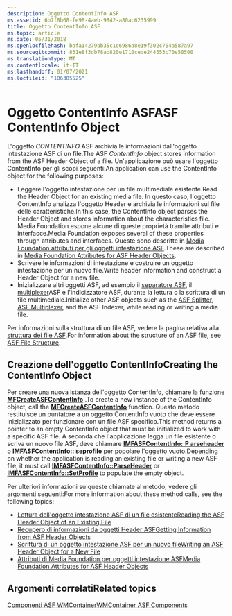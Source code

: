 ```yaml
---
description: Oggetto ContentInfo ASF
ms.assetid: 6b7f8b68-fe98-4aeb-9842-a80ac6235999
title: Oggetto ContentInfo ASF
ms.topic: article
ms.date: 05/31/2018
ms.openlocfilehash: bafa14279ab35c1c6986a8e19f302c764a587a97
ms.sourcegitcommit: 831e8f3db78ab820e1710cede244553c70e50500
ms.translationtype: MT
ms.contentlocale: it-IT
ms.lasthandoff: 01/07/2021
ms.locfileid: "106305525"
---
```

# <a name="asf-contentinfo-object"></a><span data-ttu-id="7ec95-103">Oggetto ContentInfo ASF</span><span class="sxs-lookup"><span data-stu-id="7ec95-103">ASF ContentInfo Object</span></span>

<span data-ttu-id="7ec95-104">L'oggetto *CONTENTINFO* ASF archivia le informazioni dall'oggetto intestazione ASF di un file.</span><span class="sxs-lookup"><span data-stu-id="7ec95-104">The ASF *ContentInfo* object stores information from the ASF Header Object of a file.</span></span> <span data-ttu-id="7ec95-105">Un'applicazione può usare l'oggetto ContentInfo per gli scopi seguenti:</span><span class="sxs-lookup"><span data-stu-id="7ec95-105">An application can use the ContentInfo object for the following purposes:</span></span>

-   <span data-ttu-id="7ec95-106">Leggere l'oggetto intestazione per un file multimediale esistente.</span><span class="sxs-lookup"><span data-stu-id="7ec95-106">Read the Header Object for an existing media file.</span></span> <span data-ttu-id="7ec95-107">In questo caso, l'oggetto ContentInfo analizza l'oggetto Header e archivia le informazioni sul file delle caratteristiche.</span><span class="sxs-lookup"><span data-stu-id="7ec95-107">In this case, the ContentInfo object parses the Header Object and stores information about the characteristics file.</span></span> <span data-ttu-id="7ec95-108">Media Foundation espone alcune di queste proprietà tramite attributi e interfacce.</span><span class="sxs-lookup"><span data-stu-id="7ec95-108">Media Foundation exposes several of these properties through attributes and interfaces.</span></span> <span data-ttu-id="7ec95-109">Queste sono descritte in [Media Foundation attributi per gli oggetti intestazione ASF](media-foundation-attributes-for-asf-header-objects.md).</span><span class="sxs-lookup"><span data-stu-id="7ec95-109">These are described in [Media Foundation Attributes for ASF Header Objects](media-foundation-attributes-for-asf-header-objects.md).</span></span>
-   <span data-ttu-id="7ec95-110">Scrivere le informazioni di intestazione e costruire un oggetto intestazione per un nuovo file.</span><span class="sxs-lookup"><span data-stu-id="7ec95-110">Write header information and construct a Header Object for a new file.</span></span>
-   <span data-ttu-id="7ec95-111">Inizializzare altri oggetti ASF, ad esempio il [separatore ASF](asf-splitter.md), il [multiplexer](asf-multiplexer.md)ASF e l'indicizzatore ASF, durante la lettura o la scrittura di un file multimediale.</span><span class="sxs-lookup"><span data-stu-id="7ec95-111">Initialize other ASF objects such as the [ASF Splitter](asf-splitter.md), [ASF Multiplexer](asf-multiplexer.md), and the ASF Indexer, while reading or writing a media file.</span></span>

<span data-ttu-id="7ec95-112">Per informazioni sulla struttura di un file ASF, vedere la pagina relativa alla [struttura dei file ASF](asf-file-structure.md).</span><span class="sxs-lookup"><span data-stu-id="7ec95-112">For information about the structure of an ASF file, see [ASF File Structure](asf-file-structure.md).</span></span>

## <a name="creating-the-contentinfo-object"></a><span data-ttu-id="7ec95-113">Creazione dell'oggetto ContentInfo</span><span class="sxs-lookup"><span data-stu-id="7ec95-113">Creating the ContentInfo Object</span></span>

<span data-ttu-id="7ec95-114">Per creare una nuova istanza dell'oggetto ContentInfo, chiamare la funzione [**MFCreateASFContentInfo**](/windows/desktop/api/wmcontainer/nf-wmcontainer-mfcreateasfcontentinfo) .</span><span class="sxs-lookup"><span data-stu-id="7ec95-114">To create a new instance of the ContentInfo object, call the [**MFCreateASFContentInfo**](/windows/desktop/api/wmcontainer/nf-wmcontainer-mfcreateasfcontentinfo) function.</span></span> <span data-ttu-id="7ec95-115">Questo metodo restituisce un puntatore a un oggetto ContentInfo vuoto che deve essere inizializzato per funzionare con un file ASF specifico.</span><span class="sxs-lookup"><span data-stu-id="7ec95-115">This method returns a pointer to an empty ContentInfo object that must be initialized to work with a specific ASF file.</span></span> <span data-ttu-id="7ec95-116">A seconda che l'applicazione legga un file esistente o scriva un nuovo file ASF, deve chiamare [**IMFASFContentInfo::P arseheader**](/windows/desktop/api/wmcontainer/nf-wmcontainer-imfasfcontentinfo-parseheader) o [**IMFASFContentInfo:: seprofile**](/windows/desktop/api/wmcontainer/nf-wmcontainer-imfasfcontentinfo-setprofile) per popolare l'oggetto vuoto.</span><span class="sxs-lookup"><span data-stu-id="7ec95-116">Depending on whether the application is reading an existing file or writing a new ASF file, it must call [**IMFASFContentInfo::ParseHeader**](/windows/desktop/api/wmcontainer/nf-wmcontainer-imfasfcontentinfo-parseheader) or [**IMFASFContentInfo::SetProfile**](/windows/desktop/api/wmcontainer/nf-wmcontainer-imfasfcontentinfo-setprofile) to populate the empty object.</span></span>

<span data-ttu-id="7ec95-117">Per ulteriori informazioni su queste chiamate al metodo, vedere gli argomenti seguenti:</span><span class="sxs-lookup"><span data-stu-id="7ec95-117">For more information about these method calls, see the following topics:</span></span>

-   [<span data-ttu-id="7ec95-118">Lettura dell'oggetto intestazione ASF di un file esistente</span><span class="sxs-lookup"><span data-stu-id="7ec95-118">Reading the ASF Header Object of an Existing File</span></span>](reading-the-asf-header-object-of-an-existing-file.md)
-   [<span data-ttu-id="7ec95-119">Recupero di informazioni da oggetti Header ASF</span><span class="sxs-lookup"><span data-stu-id="7ec95-119">Getting Information from ASF Header Objects</span></span>](getting-information-from-asf-header-objects.md)
-   [<span data-ttu-id="7ec95-120">Scrittura di un oggetto intestazione ASF per un nuovo file</span><span class="sxs-lookup"><span data-stu-id="7ec95-120">Writing an ASF Header Object for a New File</span></span>](writing-an-asf-header-object-for-a-new-file.md)
-   [<span data-ttu-id="7ec95-121">Attributi di Media Foundation per oggetti intestazione ASF</span><span class="sxs-lookup"><span data-stu-id="7ec95-121">Media Foundation Attributes for ASF Header Objects</span></span>](media-foundation-attributes-for-asf-header-objects.md)

## <a name="related-topics"></a><span data-ttu-id="7ec95-122">Argomenti correlati</span><span class="sxs-lookup"><span data-stu-id="7ec95-122">Related topics</span></span>

<dl> <dt>

[<span data-ttu-id="7ec95-123">Componenti ASF WMContainer</span><span class="sxs-lookup"><span data-stu-id="7ec95-123">WMContainer ASF Components</span></span>](wmcontainer-asf-components.md)
</dt> </dl>

 

 




